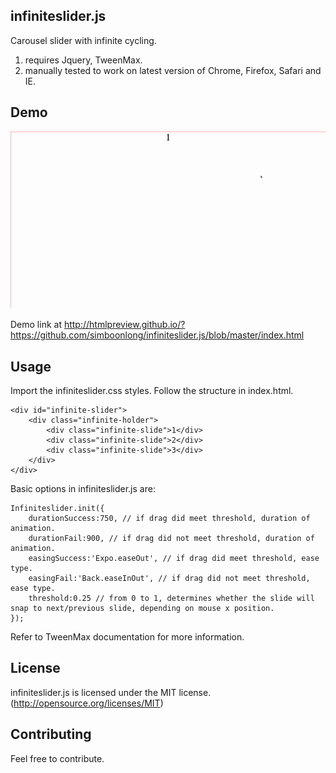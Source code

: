 ## infiniteslider.js
Carousel slider with infinite cycling.

1. requires Jquery, TweenMax.
2. manually tested to work on latest version of Chrome, Firefox, Safari and IE.


## Demo
![infiniteslider.js demo](infiniteslider.gif)

Demo link at http://htmlpreview.github.io/?https://github.com/simboonlong/infiniteslider.js/blob/master/index.html


## Usage

Import the infiniteslider.css styles. Follow the structure in index.html.
```
<div id="infinite-slider">
    <div class="infinite-holder">
        <div class="infinite-slide">1</div>
        <div class="infinite-slide">2</div>
        <div class="infinite-slide">3</div>
    </div>
</div>
```

Basic options in infiniteslider.js are:

```
Infiniteslider.init({
    durationSuccess:750, // if drag did meet threshold, duration of animation.
    durationFail:900, // if drag did not meet threshold, duration of animation.
    easingSuccess:'Expo.easeOut', // if drag did meet threshold, ease type.
    easingFail:'Back.easeInOut', // if drag did not meet threshold, ease type.
    threshold:0.25 // from 0 to 1, determines whether the slide will snap to next/previous slide, depending on mouse x position.
});

```


Refer to TweenMax documentation for more information.


## License
infiniteslider.js is licensed under the MIT license. (http://opensource.org/licenses/MIT)


## Contributing
Feel free to contribute.